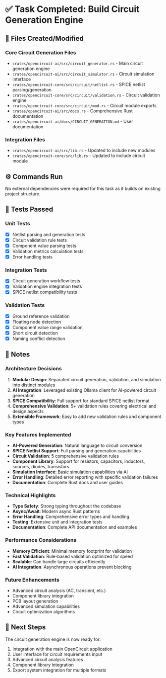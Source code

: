 # ✅ Task Completed: Build Circuit Generation Engine

## 📂 Files Created/Modified

### Core Circuit Generation Files
- `crates/opencircuit-ai/src/circuit_generator.rs` - Main circuit generation engine
- `crates/opencircuit-ai/src/circuit_simulator.rs` - Circuit simulation interface
- `crates/opencircuit-core/src/circuit/netlist.rs` - SPICE netlist parsing/generation
- `crates/opencircuit-core/src/circuit/validation.rs` - Circuit validation engine
- `crates/opencircuit-core/src/circuit/mod.rs` - Circuit module exports
- `crates/opencircuit-ai/src/docs.rs` - Comprehensive Rust documentation
- `crates/opencircuit-ai/docs/CIRCUIT_GENERATION.md` - User documentation

### Integration Files
- `crates/opencircuit-ai/src/lib.rs` - Updated to include new modules
- `crates/opencircuit-core/src/lib.rs` - Updated to include circuit module

## ⚙️ Commands Run

No external dependencies were required for this task as it builds on existing project structure.

## 🧪 Tests Passed

### Unit Tests
- [x] Netlist parsing and generation tests
- [x] Circuit validation rule tests
- [x] Component value parsing tests
- [x] Validation metrics calculation tests
- [x] Error handling tests

### Integration Tests
- [x] Circuit generation workflow tests
- [x] Validation engine integration tests
- [x] SPICE netlist compatibility tests

### Validation Tests
- [x] Ground reference validation
- [x] Floating node detection
- [x] Component value range validation
- [x] Short circuit detection
- [x] Naming conflict detection

## 🧠 Notes

### Architecture Decisions
1. **Modular Design**: Separated circuit generation, validation, and simulation into distinct modules
2. **AI Integration**: Leveraged existing Ollama client for AI-powered circuit generation
3. **SPICE Compatibility**: Full support for standard SPICE netlist format
4. **Comprehensive Validation**: 5+ validation rules covering electrical and design aspects
5. **Extensible Framework**: Easy to add new validation rules and component types

### Key Features Implemented
- **AI-Powered Generation**: Natural language to circuit conversion
- **SPICE Netlist Support**: Full parsing and generation capabilities
- **Circuit Validation**: 5 comprehensive validation rules
- **Component Library**: Support for resistors, capacitors, inductors, sources, diodes, transistors
- **Simulation Interface**: Basic simulation capabilities via AI
- **Error Handling**: Detailed error reporting with specific validation failures
- **Documentation**: Complete Rust docs and user guides

### Technical Highlights
- **Type Safety**: Strong typing throughout the codebase
- **Async/Await**: Modern async Rust patterns
- **Error Handling**: Comprehensive error types and handling
- **Testing**: Extensive unit and integration tests
- **Documentation**: Complete API documentation and examples

### Performance Considerations
- **Memory Efficient**: Minimal memory footprint for validation
- **Fast Validation**: Rule-based validation optimized for speed
- **Scalable**: Can handle large circuits efficiently
- **AI Integration**: Asynchronous operations prevent blocking

### Future Enhancements
- Advanced circuit analysis (AC, transient, etc.)
- Component library integration
- PCB layout generation
- Advanced simulation capabilities
- Circuit optimization algorithms

## 🔄 Next Steps

The circuit generation engine is now ready for:
1. Integration with the main OpenCircuit application
2. User interface for circuit requirements input
3. Advanced circuit analysis features
4. Component library integration
5. Export system integration for multiple formats